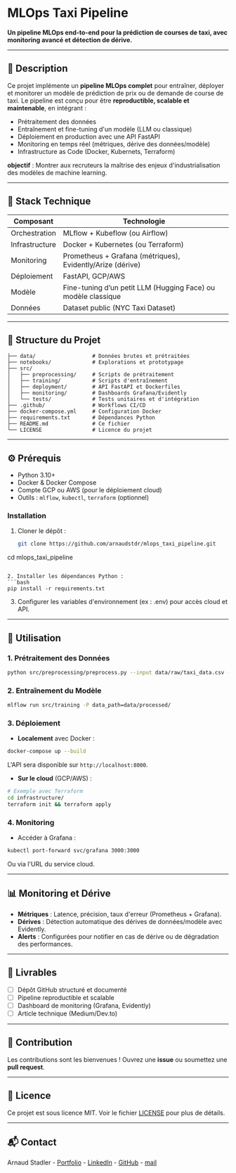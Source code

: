 # MLOps Taxi Pipeline

**Un pipeline MLOps end-to-end pour la prédiction de courses de taxi, avec monitoring avancé et détection de dérive.**

---

## 📌 Description

Ce projet implémente un **pipeline MLOps complet** pour entraîner, déployer et monitorer un modèle de prédiction de prix ou de demande de course de taxi. Le pipeline est conçu pour être **reproductible, scalable et maintenable**, en intégrant : 
- Prétraitement des données
- Entraînement et fine-tuning d'un modèle (LLM ou classique)
- Déploiement en production avec une API FastAPI
- Monitoring en temps réel (métriques, dérive des données/modèle)
- Infrastructure as Code (Docker, Kubernets, Terraform)

**objectif** : Montrer aux recruteurs la maîtrise des enjeux d'industrialisation des modèles de machine learning.

---

## 🔧 Stack Technique

| Composant | Technologie
| --------- | -----------
| Orchestration | MLflow + Kubeflow (ou Airflow)
| Infrastructure | Docker + Kubernetes (ou Terraform)
| Monitoring | Prometheus + Grafana (métriques), Evidently/Arize (dérive)
| Déploiement | FastAPI, GCP/AWS
| Modèle | Fine-tuning d’un petit LLM (Hugging Face) ou modèle classique
| Données | Dataset public (NYC Taxi Dataset)

---

## 📁 Structure du Projet

```mlops_taxi_pipeline/
├── data/                  # Données brutes et prétraitées
├── notebooks/             # Explorations et prototypage
├── src/
│   ├── preprocessing/     # Scripts de prétraitement
│   ├── training/          # Scripts d'entraînement
│   ├── deployment/        # API FastAPI et Dockerfiles
│   ├── monitoring/        # Dashboards Grafana/Evidently
│   └── tests/             # Tests unitaires et d'intégration
├── .github/               # Workflows CI/CD
├── docker-compose.yml     # Configuration Docker
├── requirements.txt       # Dépendances Python
├── README.md              # Ce fichier
└── LICENSE                # Licence du projet
```

--- 

## ⚙️ Prérequis
- Python 3.10+
- Docker & Docker Compose
- Compte GCP ou AWS (pour le déploiement cloud)
- Outils : `mlflow`, `kubectl`, `terraform` (optionnel)

### Installation

1. Cloner le dépôt :
   ```bash
   git clone https://github.com/arnaudstdr/mlops_taxi_pipeline.git
cd mlops_taxi_pipeline
   ```

2. Installer les dépendances Python :
   ```bash
   pip install -r requirements.txt
   ```

3. Configurer les variables d'environnement (ex : .env) pour accès cloud et API. 

---

## 🚀 Utilisation

### 1. Prétraitement des Données
```bash
python src/preprocessing/preprocess.py --input data/raw/taxi_data.csv --output data/processed/
```

### 2. Entraînement du Modèle
```bash
mlflow run src/training -P data_path=data/processed/
```

### 3. Déploiement
- **Localement** avec Docker :
```bash
docker-compose up --build
```
L'API sera disponible sur `http://localhost:8000`.

- **Sur le cloud** (GCP/AWS) :
```bash
# Exemple avec Terraform
cd infrastructure/
terraform init && terraform apply
```

### 4. Monitoring
- Accéder à Grafana : 
```bash
kubectl port-forward svc/grafana 3000:3000
```
Ou via l'URL du service cloud. 

---

## 📊 Monitoring et Dérive
- **Métriques** : Latence, précision, taux d'erreur (Prometheus + Grafana). 
- **Dérives** : Détection automatique des dérives de données/modèle avec Evidently. 
- **Alerts** : Configurées pour notifier en cas de dérive ou de dégradation des performances. 

---

## 🎯 Livrables
- [ ] Dépôt GitHub structuré et documenté
- [ ] Pipeline reproductible et scalable
- [ ] Dashboard de monitoring (Grafana, Evidently)
- [ ] Article technique (Medium/Dev.to)

---

## 🤝 Contribution
Les contributions sont les bienvenues ! Ouvrez une **issue** ou soumettez une **pull request**.

--- 
## 📜 Licence
Ce projet est sous licence MIT. Voir le fichier [LICENSE](LICENSE) pour plus de détails.

---
## 📬 Contact
Arnaud Stadler - [Portfolio](https://arnaud-stadler.com) - [LinkedIn](https://www.linkedin.com/in/arnaud-stadler-89a2322ba/) - [GitHub](https://github.com/arnaudstdr) - [mail](mailto:arnaud.stadler@ikmail.com)
